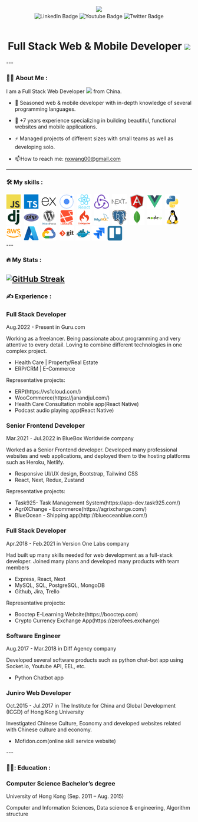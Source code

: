 <div id="header" align="center">
  <img src="https://media.giphy.com/media/qgQUggAC3Pfv687qPC/giphy.gif" width="100"/>
  <div id="badges">
    <img src="https://img.shields.io/badge/LinkedIn-blue?style=for-the-badge&logo=linkedin&logoColor=white" alt="LinkedIn Badge"/>
    <img src="https://img.shields.io/badge/YouTube-red?style=for-the-badge&logo=youtube&logoColor=white" alt="Youtube Badge"/>
    <img src="https://img.shields.io/badge/Twitter-blue?style=for-the-badge&logo=twitter&logoColor=white" alt="Twitter Badge"/>
  </div>
  <img src="https://komarev.com/ghpvc/?username=nxwang00&style=flat-square&color=blue" alt=""/>
  <h1>
    Full Stack Web & Mobile Developer
    <img src="https://media.giphy.com/media/hvRJCLFzcasrR4ia7z/giphy.gif" width="30px"/>
  </h1>
</div>
---

### :man_technologist: About Me :
I am a Full Stack Web Developer <img src="https://media.giphy.com/media/WUlplcMpOCEmTGBtBW/giphy.gif" width="30"> from China.
- :telescope: Seasoned web & mobile developer with in-depth knowledge of several programming languages.

- :seedling: +7 years experience specializing in building beautiful, functional websites and mobile applications.

- :zap: Managed projects of different sizes with small teams as well as developing solo.

- :mailbox:How to reach me: nxwang00@gmail.com
---

### :hammer_and_wrench: My skills :
<div>
  <img src="https://github.com/devicons/devicon/blob/master/icons/javascript/javascript-original.svg" title="JavaScript" alt="JavaScript" width="40" height="40"/>&nbsp;
  <img src="https://github.com/devicons/devicon/blob/master/icons/typescript/typescript-original.svg" title="TypeScript" alt="TypeScript" width="40" height="40"/>&nbsp;
  <img src="https://github.com/devicons/devicon/blob/master/icons/express/express-original.svg" title="Express" alt="Express" width="40" height="40"/>&nbsp;
  <img src="https://github.com/devicons/devicon/blob/master/icons/ionic/ionic-original.svg" title="Ionic" alt="Ionic" width="40" height="40"/>&nbsp;
  <img src="https://github.com/devicons/devicon/blob/master/icons/react/react-original-wordmark.svg" title="React" alt="React" width="40" height="40"/>&nbsp;
  <img src="https://github.com/devicons/devicon/blob/master/icons/redux/redux-original.svg" title="Redux" alt="Redux " width="40" height="40"/>&nbsp;
  <img src="https://github.com/devicons/devicon/blob/master/icons/nextjs/nextjs-original-wordmark.svg" title="Next" alt="Next" width="40" height="40"/>&nbsp;
  <img src="https://github.com/devicons/devicon/blob/master/icons/angularjs/angularjs-original.svg" title="Angular" alt="Angular" width="40" height="40"/>&nbsp;
  <img src="https://github.com/devicons/devicon/blob/master/icons/vuejs/vuejs-original.svg"  title="Vue" alt="Vue" width="40" height="40"/>&nbsp;
  <img src="https://github.com/devicons/devicon/blob/master/icons/python/python-original.svg" title="Python" alt="Python" width="40" height="40"/>&nbsp;
  <img src="https://github.com/devicons/devicon/blob/master/icons/django/django-plain.svg" title="Django" alt="Django" width="40" height="40"/>&nbsp;
  <img src="https://github.com/devicons/devicon/blob/master/icons/php/php-original.svg" title="PHP" alt="PHP" width="40" height="40"/>&nbsp;
  <img src="https://github.com/devicons/devicon/blob/master/icons/wordpress/wordpress-original.svg" title="Wordpress"  alt="Wordpress" width="40" height="40"/>&nbsp;
  <img src="https://github.com/devicons/devicon/blob/master/icons/laravel/laravel-plain-wordmark.svg" title="Laravel"  alt="Laravel" width="40" height="40"/>&nbsp;
  <img src="https://github.com/devicons/devicon/blob/master/icons/codeigniter/codeigniter-plain-wordmark.svg" title="CodeIgniter"  alt="CodeIgniter" width="40" height="40"/>&nbsp;
  <img src="https://github.com/devicons/devicon/blob/master/icons/mysql/mysql-original-wordmark.svg" title="MySQL"  alt="MySQL" width="40" height="40"/>&nbsp;
  <img src="https://github.com/devicons/devicon/blob/master/icons/postgresql/postgresql-original.svg" title="PostgreSQL"  alt="PostgreSQL" width="40" height="40"/>&nbsp;
  <img src="https://github.com/devicons/devicon/blob/master/icons/mongodb/mongodb-original.svg" title="MongoDB"  alt="MongoDB" width="40" height="40"/>&nbsp;
  <img src="https://github.com/devicons/devicon/blob/master/icons/nodejs/nodejs-original-wordmark.svg" title="NodeJS" alt="NodeJS" width="40" height="40"/>&nbsp;
  <img src="https://github.com/devicons/devicon/blob/master/icons/linux/linux-original.svg" title="Linux Server Administration" alt="Linux Server Administration" width="40" height="40"/>&nbsp;
  <img src="https://github.com/devicons/devicon/blob/master/icons/amazonwebservices/amazonwebservices-plain-wordmark.svg" title="AWS" alt="AWS" width="40" height="40"/>&nbsp;
  <img src="https://github.com/devicons/devicon/blob/master/icons/azure/azure-original.svg" title="Azure" alt="Azure" width="40" height="40"/>&nbsp;
  <img src="https://github.com/devicons/devicon/blob/master/icons/googlecloud/googlecloud-original.svg" title="GCP" alt="GCP" width="40" height="40"/>&nbsp;
  <img src="https://github.com/devicons/devicon/blob/master/icons/git/git-original-wordmark.svg" title="Git" **alt="Git" width="40" height="40"/>
  <img src="https://github.com/devicons/devicon/blob/master/icons/docker/docker-original.svg" title="Docker" **alt="Docker" width="40" height="40"/>
  <img src="https://github.com/devicons/devicon/blob/master/icons/jira/jira-original.svg" title="Jira" **alt="Jira" width="40" height="40"/>
  <img src="https://github.com/devicons/devicon/blob/master/icons/trello/trello-plain.svg" title="Trello" **alt="Trello" width="40" height="40"/>
</div>
---

### :fire: My Stats :
[![GitHub Streak](http://github-readme-streak-stats.herokuapp.com?user=nxwang00&theme=vue)](https://git.io/streak-stats)
---

### :writing_hand: Experience :
<div>
  <p><h3>Full Stack Developer</h3>Aug.2022 - Present in Guru.com</p>
  <div>Working as a freelancer. Being passionate about programming and very attentive to every detail. Loving to combine different technologies in one complex project.
    <ul>
      <li>Health Care | Property/Real Estate</li>
      <li>ERP/CRM | E-Commerce</li>
    </ul>
    Representative projects:
    <ul>
      <li>ERP(https://vs1cloud.com/)</li>
      <li>WooCommerce(https://janandjul.com/)</li>
      <li>Health Care Consultation mobile app(React Native)</li>
      <li>Podcast audio playing app(React Native)</li>
    </ul>
  </div>
</div>
<div>
  <p><h3>Senior Frontend Developer</h3>Mar.2021 - Jul.2022 in BlueBox Worldwide company</p>
  <div>Worked as a Senior Frontend developer. Developed many professional websites and web applications, and deployed them to the hosting platforms such as Heroku, Netlify.
    <ul>
      <li>Responsive UI/UX design, Bootstrap, Tailwind CSS</li>
      <li>React, Next, Redux, Zustand</li>
    </ul>
    Representative projects:
    <ul>
      <li>Task925- Task Management System(https://app-dev.task925.com/)</li>
      <li>AgriXChange - Ecommerce(https://agrixchange.com/)</li>
      <li>BlueOcean - Shipping app(http://blueoceanblue.com/)</li>
    </ul>
  </div>
</div>
<div>
  <p><h3>Full Stack Developer</h3>Apr.2018 - Feb.2021 in Version One Labs company</p>
  <div>Had built up many skills needed for web development as a full-stack developer. Joined many plans and developed many products with team members
    <ul>
      <li>Express, React, Next</li>
      <li>MySQL, SQL, PostgreSQL, MongoDB</li>
      <li>Github, Jira, Trello</li>
    </ul>
    Representative projects:
    <ul>
      <li>Booctep E-Learning Website(https://booctep.com)</li>
      <li>Crypto Currency Exchange App(https://zerofees.exchange)</li>
    </ul>
  </div>
</div>
<div>
  <p><h3>Software Engineer</h3>Aug.2017 - Mar.2018 in Diff Agency company</p>
  <div>Developed several software products such as python chat-bot app using Socket.io, Youtube API, EEL, etc.
    <ul>
      <li>Python Chatbot app</li>
    </ul>
  </div>
</div>
<div>
  <p><h3>Juniro Web Developer</h3>Oct.2015 - Jul.2017 in The Institute for China and Global Development (ICGD) of Hong  Kong University </p>
  <div>Investigated Chinese Culture, Economy and developed websites related with Chinese culture and economy.
    <ul>
      <li>Mofidon.com(online skill service website)</li>
    </ul>
  </div>
</div>
---

### 👨‍🎓: Education :
<h3>Computer Science Bachelor’s degree</h3>
<p>University of Hong Kong (Sep. 2011 – Aug. 2015)</p>
<p>Computer and Information Sciences, Data science & engineering, Algorithm structure</p>

<!--
**nxwang00/nxwang00** is a ✨ _special_ ✨ repository because its `README.md` (this file) appears on your GitHub profile.

Here are some ideas to get you started:

- 🔭 I’m currently working on ...
- 🌱 I’m currently learning ...
- 👯 I’m looking to collaborate on ...
- 🤔 I’m looking for help with ...
- 💬 Ask me about ...
- 📫 How to reach me: ...
- 😄 Pronouns: ...
- ⚡ Fun fact: ...
-->
